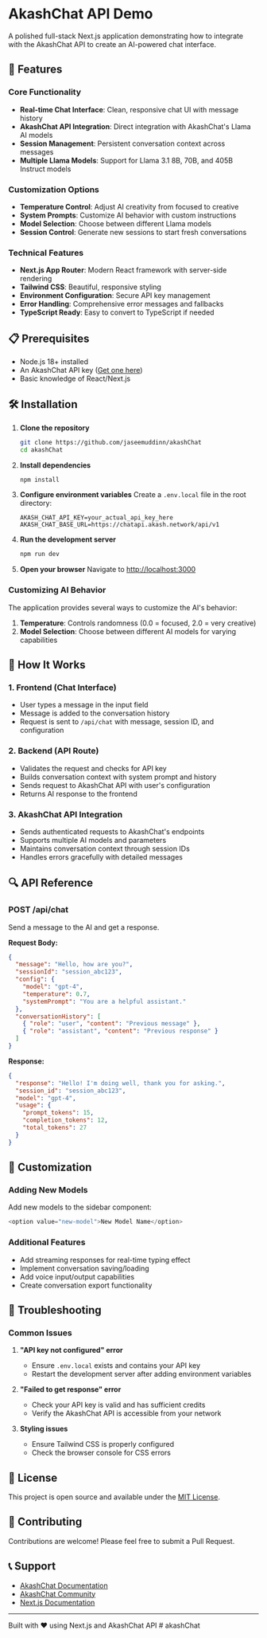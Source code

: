 # AkashChat API Demo

A polished full-stack Next.js application demonstrating how to integrate with the AkashChat API to create an AI-powered chat interface.


## 🚀 Features

### Core Functionality

- **Real-time Chat Interface**: Clean, responsive chat UI with message history
- **AkashChat API Integration**: Direct integration with AkashChat's Llama AI models
- **Session Management**: Persistent conversation context across messages
- **Multiple Llama Models**: Support for Llama 3.1 8B, 70B, and 405B Instruct models

### Customization Options

- **Temperature Control**: Adjust AI creativity from focused to creative
- **System Prompts**: Customize AI behavior with custom instructions
- **Model Selection**: Choose between different Llama models
- **Session Control**: Generate new sessions to start fresh conversations

### Technical Features

- **Next.js App Router**: Modern React framework with server-side rendering
- **Tailwind CSS**: Beautiful, responsive styling
- **Environment Configuration**: Secure API key management
- **Error Handling**: Comprehensive error messages and fallbacks
- **TypeScript Ready**: Easy to convert to TypeScript if needed

## 📋 Prerequisites

- Node.js 18+ installed
- An AkashChat API key ([Get one here](https://chatapi.akash.network/))
- Basic knowledge of React/Next.js

## 🛠️ Installation

1. **Clone the repository**

   ```bash
   git clone https://github.com/jaseemuddinn/akashChat
   cd akashChat
   ```

2. **Install dependencies**

   ```bash
   npm install
   ```

3. **Configure environment variables**
   Create a `.env.local` file in the root directory:

   ```env
   AKASH_CHAT_API_KEY=your_actual_api_key_here
   AKASH_CHAT_BASE_URL=https://chatapi.akash.network/api/v1
   ```

4. **Run the development server**

   ```bash
   npm run dev
   ```

5. **Open your browser**
   Navigate to [http://localhost:3000](http://localhost:3000)


### Customizing AI Behavior

The application provides several ways to customize the AI's behavior:

1. **Temperature**: Controls randomness (0.0 = focused, 2.0 = very creative)
2. **Model Selection**: Choose between different AI models for varying capabilities

## 🎯 How It Works

### 1. Frontend (Chat Interface)

- User types a message in the input field
- Message is added to the conversation history
- Request is sent to `/api/chat` with message, session ID, and configuration

### 2. Backend (API Route)

- Validates the request and checks for API key
- Builds conversation context with system prompt and history
- Sends request to AkashChat API with user's configuration
- Returns AI response to the frontend

### 3. AkashChat API Integration

- Sends authenticated requests to AkashChat's endpoints
- Supports multiple AI models and parameters
- Maintains conversation context through session IDs
- Handles errors gracefully with detailed messages

## 🔍 API Reference

### POST /api/chat

Send a message to the AI and get a response.

**Request Body:**

```json
{
  "message": "Hello, how are you?",
  "sessionId": "session_abc123",
  "config": {
    "model": "gpt-4",
    "temperature": 0.7,
    "systemPrompt": "You are a helpful assistant."
  },
  "conversationHistory": [
    { "role": "user", "content": "Previous message" },
    { "role": "assistant", "content": "Previous response" }
  ]
}
```

**Response:**

```json
{
  "response": "Hello! I'm doing well, thank you for asking.",
  "session_id": "session_abc123",
  "model": "gpt-4",
  "usage": {
    "prompt_tokens": 15,
    "completion_tokens": 12,
    "total_tokens": 27
  }
}
```

## 🎨 Customization

### Adding New Models

Add new models to the sidebar component:

```javascript
<option value="new-model">New Model Name</option>
```


### Additional Features

- Add streaming responses for real-time typing effect
- Implement conversation saving/loading
- Add voice input/output capabilities
- Create conversation export functionality

## 🐛 Troubleshooting

### Common Issues

1. **"API key not configured" error**

   - Ensure `.env.local` exists and contains your API key
   - Restart the development server after adding environment variables

2. **"Failed to get response" error**

   - Check your API key is valid and has sufficient credits
   - Verify the AkashChat API is accessible from your network

3. **Styling issues**
   - Ensure Tailwind CSS is properly configured
   - Check the browser console for CSS errors

## 📝 License

This project is open source and available under the [MIT License](LICENSE).

## 🤝 Contributing

Contributions are welcome! Please feel free to submit a Pull Request.

## 📞 Support

- [AkashChat Documentation](https://docs.akash.chat)
- [AkashChat Community](https://discord.gg/akashchat)
- [Next.js Documentation](https://nextjs.org/docs)

---

Built with ❤️ using Next.js and AkashChat API
#   a k a s h C h a t  
 